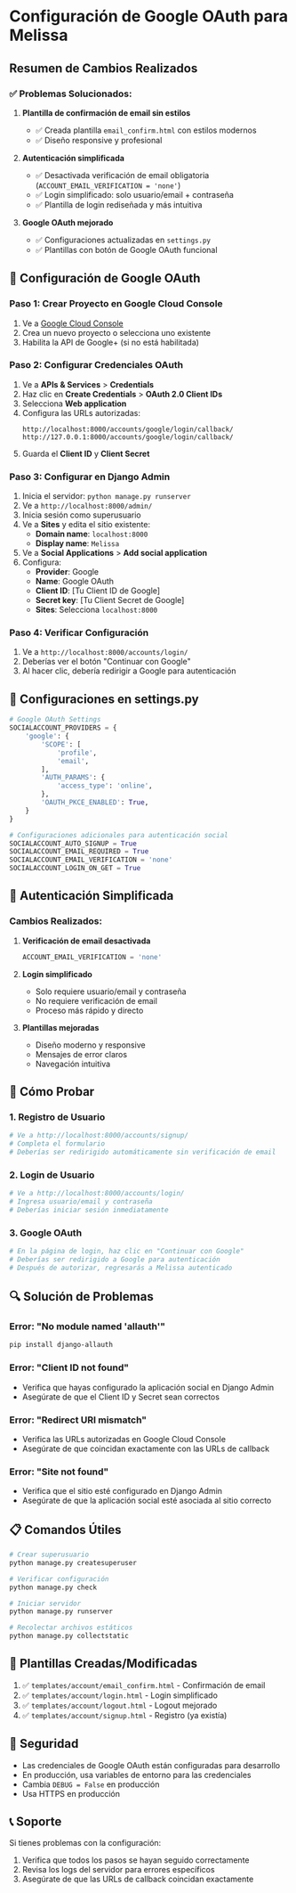 # Configuración de Google OAuth para Melissa

## Resumen de Cambios Realizados

### ✅ **Problemas Solucionados:**

1. **Plantilla de confirmación de email sin estilos**
   - ✅ Creada plantilla `email_confirm.html` con estilos modernos
   - ✅ Diseño responsive y profesional

2. **Autenticación simplificada**
   - ✅ Desactivada verificación de email obligatoria (`ACCOUNT_EMAIL_VERIFICATION = 'none'`)
   - ✅ Login simplificado: solo usuario/email + contraseña
   - ✅ Plantilla de login rediseñada y más intuitiva

3. **Google OAuth mejorado**
   - ✅ Configuraciones actualizadas en `settings.py`
   - ✅ Plantillas con botón de Google OAuth funcional

## 🔧 **Configuración de Google OAuth**

### Paso 1: Crear Proyecto en Google Cloud Console

1. Ve a [Google Cloud Console](https://console.cloud.google.com/)
2. Crea un nuevo proyecto o selecciona uno existente
3. Habilita la API de Google+ (si no está habilitada)

### Paso 2: Configurar Credenciales OAuth

1. Ve a **APIs & Services** > **Credentials**
2. Haz clic en **Create Credentials** > **OAuth 2.0 Client IDs**
3. Selecciona **Web application**
4. Configura las URLs autorizadas:
   ```
   http://localhost:8000/accounts/google/login/callback/
   http://127.0.0.1:8000/accounts/google/login/callback/
   ```
5. Guarda el **Client ID** y **Client Secret**

### Paso 3: Configurar en Django Admin

1. Inicia el servidor: `python manage.py runserver`
2. Ve a `http://localhost:8000/admin/`
3. Inicia sesión como superusuario
4. Ve a **Sites** y edita el sitio existente:
   - **Domain name**: `localhost:8000`
   - **Display name**: `Melissa`
5. Ve a **Social Applications** > **Add social application**
6. Configura:
   - **Provider**: Google
   - **Name**: Google OAuth
   - **Client ID**: [Tu Client ID de Google]
   - **Secret key**: [Tu Client Secret de Google]
   - **Sites**: Selecciona `localhost:8000`

### Paso 4: Verificar Configuración

1. Ve a `http://localhost:8000/accounts/login/`
2. Deberías ver el botón "Continuar con Google"
3. Al hacer clic, debería redirigir a Google para autenticación

## 📝 **Configuraciones en settings.py**

```python
# Google OAuth Settings
SOCIALACCOUNT_PROVIDERS = {
    'google': {
        'SCOPE': [
            'profile',
            'email',
        ],
        'AUTH_PARAMS': {
            'access_type': 'online',
        },
        'OAUTH_PKCE_ENABLED': True,
    }
}

# Configuraciones adicionales para autenticación social
SOCIALACCOUNT_AUTO_SIGNUP = True
SOCIALACCOUNT_EMAIL_REQUIRED = True
SOCIALACCOUNT_EMAIL_VERIFICATION = 'none'
SOCIALACCOUNT_LOGIN_ON_GET = True
```

## 🎯 **Autenticación Simplificada**

### Cambios Realizados:

1. **Verificación de email desactivada**
   ```python
   ACCOUNT_EMAIL_VERIFICATION = 'none'
   ```

2. **Login simplificado**
   - Solo requiere usuario/email y contraseña
   - No requiere verificación de email
   - Proceso más rápido y directo

3. **Plantillas mejoradas**
   - Diseño moderno y responsive
   - Mensajes de error claros
   - Navegación intuitiva

## 🚀 **Cómo Probar**

### 1. Registro de Usuario
```bash
# Ve a http://localhost:8000/accounts/signup/
# Completa el formulario
# Deberías ser redirigido automáticamente sin verificación de email
```

### 2. Login de Usuario
```bash
# Ve a http://localhost:8000/accounts/login/
# Ingresa usuario/email y contraseña
# Deberías iniciar sesión inmediatamente
```

### 3. Google OAuth
```bash
# En la página de login, haz clic en "Continuar con Google"
# Deberías ser redirigido a Google para autenticación
# Después de autorizar, regresarás a Melissa autenticado
```

## 🔍 **Solución de Problemas**

### Error: "No module named 'allauth'"
```bash
pip install django-allauth
```

### Error: "Client ID not found"
- Verifica que hayas configurado la aplicación social en Django Admin
- Asegúrate de que el Client ID y Secret sean correctos

### Error: "Redirect URI mismatch"
- Verifica las URLs autorizadas en Google Cloud Console
- Asegúrate de que coincidan exactamente con las URLs de callback

### Error: "Site not found"
- Verifica que el sitio esté configurado en Django Admin
- Asegúrate de que la aplicación social esté asociada al sitio correcto

## 📋 **Comandos Útiles**

```bash
# Crear superusuario
python manage.py createsuperuser

# Verificar configuración
python manage.py check

# Iniciar servidor
python manage.py runserver

# Recolectar archivos estáticos
python manage.py collectstatic
```

## 🎨 **Plantillas Creadas/Modificadas**

1. ✅ `templates/account/email_confirm.html` - Confirmación de email
2. ✅ `templates/account/login.html` - Login simplificado
3. ✅ `templates/account/logout.html` - Logout mejorado
4. ✅ `templates/account/signup.html` - Registro (ya existía)

## 🔐 **Seguridad**

- Las credenciales de Google OAuth están configuradas para desarrollo
- En producción, usa variables de entorno para las credenciales
- Cambia `DEBUG = False` en producción
- Usa HTTPS en producción

## 📞 **Soporte**

Si tienes problemas con la configuración:
1. Verifica que todos los pasos se hayan seguido correctamente
2. Revisa los logs del servidor para errores específicos
3. Asegúrate de que las URLs de callback coincidan exactamente 